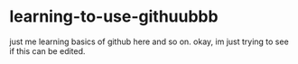 # learning-to-use-githuubbb
just me learning basics of github here and so on.
okay, im just trying to see if this can be edited.

